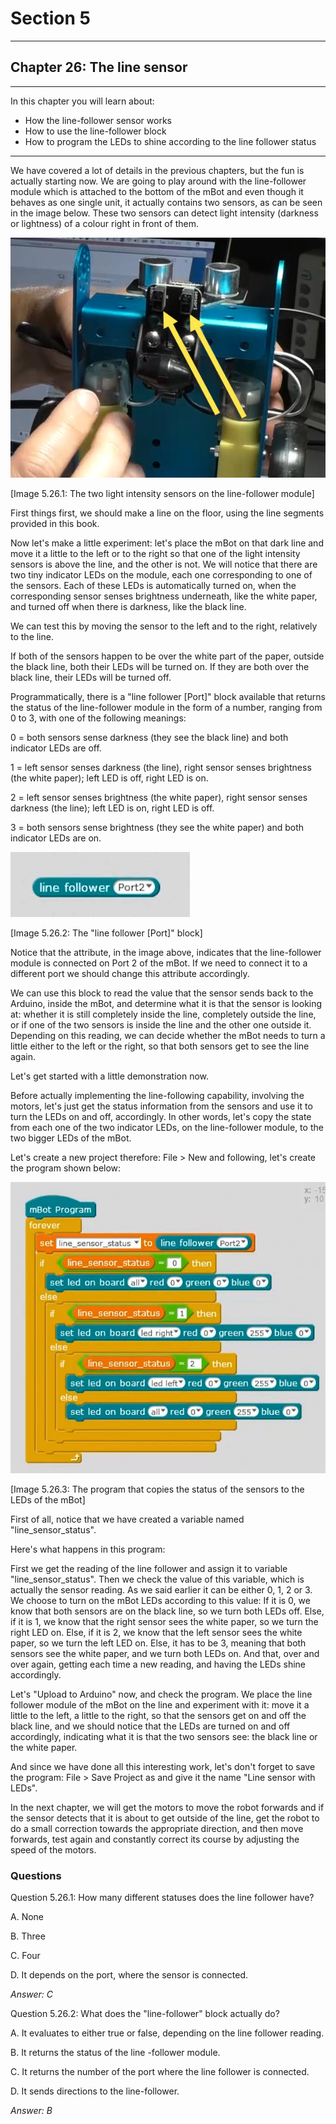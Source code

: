 # Section 5

---

## Chapter 26: The line sensor

---

In this chapter you will learn about:

* How the line-follower sensor works
* How to use the line-follower block
* How to program the LEDs to shine according to the line follower status

---

We have covered a lot of details in the previous chapters, but the fun is actually starting now. We are going to play around with the line-follower module which is attached to the bottom of the mBot and even though it behaves as one single unit, it actually contains two sensors, as can be seen in the image below. These two sensors can detect light intensity \(darkness or lightness\) of a colour right in front of them.

![](/assets/Img.5.26.1.jpg)

\[Image 5.26.1: The two light intensity sensors on the line-follower module\]

First things first, we should make a line on the floor, using the line segments provided in this book.

Now let's make a little experiment: let's place the mBot on that dark line and move it a little to the left or to the right so that one of the light intensity sensors is above the line, and the other is not. We will notice that there are two tiny indicator LEDs on the module, each one corresponding to one of the sensors. Each of these LEDs is automatically turned on, when the corresponding sensor senses brightness underneath, like the white paper, and turned off when there is darkness, like the black line.

We can test this by moving the sensor to the left and to the right, relatively to the line.

If both of the sensors happen to be over the white part of the paper, outside the black line, both their LEDs will be turned on. If they are both over the black line, their LEDs will be turned off.

Programmatically, there is a "line follower \[Port\]" block available that returns the status of the line-follower module in the form of a number, ranging from 0 to 3, with one of the following meanings:

0 = both sensors sense darkness \(they see the black line\) and both indicator LEDs are off.

1 = left sensor senses darkness \(the line\), right sensor senses brightness \(the white paper\); left LED is off, right LED is on.

2 = left sensor senses brightness \(the white paper\), right sensor senses darkness \(the line\); left LED is on, right LED is off.

3 = both sensors sense brightness \(they see the white paper\) and both indicator LEDs are on.

![](/assets/Img.5.26.2.jpg)

\[Image 5.26.2: The "line follower \[Port\]" block\]

Notice that the attribute, in the image above, indicates that the line-follower module is connected on Port 2 of the mBot. If we need to connect it to a different port we should change this attribute accordingly.

We can use this block to read the value that the sensor sends back to the Arduino, inside the mBot, and determine what it is that the sensor is looking at: whether it is still completely inside the line, completely outside the line, or if one of the two sensors is inside the line and the other one outside it. Depending on this reading, we can decide whether the mBot needs to turn a little either to the left or the right, so that both sensors get to see the line again.

Let's get started with a little demonstration now.

Before actually implementing the line-following capability, involving the motors, let's just get the status information from the sensors and use it to turn the LEDs on and off, accordingly. In other words, let's copy the state from each one of the two indicator LEDs, on the line-follower module, to the two bigger LEDs of the mBot.

Let's create a new project therefore: File &gt; New and following, let's create the program shown below:

![](/assets/Img.5.26.3.jpg)

\[Image 5.26.3: The program that copies the status of the sensors to the LEDs of the mBot\]

First of all, notice that we have created a variable named "line\_sensor\_status".

Here's what happens in this program:

First we get the reading of the line follower and assign it to variable "line\_sensor\_status". Then we check the value of this variable, which is actually the sensor reading. As we said earlier it can be either 0, 1, 2 or 3. We choose to turn on the mBot LEDs according to this value: If it is 0, we know that both sensors are on the black line, so we turn both LEDs off. Else, if it is 1, we know that the right sensor sees the white paper, so we turn the right LED on. Else, if it is 2, we know that the left sensor sees the white paper, so we turn the left LED on. Else, it has to be 3, meaning that both sensors see the white paper, and we turn both LEDs on. And that, over and over again, getting each time a new reading, and having the LEDs shine accordingly.

Let's "Upload to Arduino" now, and check the program. We place the line follower module of the mBot on the line and experiment with it: move it a little to the left, a little to the right, so that the sensors get on and off the black line, and we should notice that the LEDs are turned on and off accordingly, indicating what it is that the two sensors see: the black line or the white paper.

And since we have done all this interesting work, let's don't forget to save the program: File &gt; Save Project as and give it the name "Line sensor with LEDs".

In the next chapter, we will get the motors to move the robot forwards and if the sensor detects that it is about to get outside of the line, get the robot to do a small correction towards the appropriate direction, and then move forwards, test again and constantly correct its course by adjusting the speed of the motors.

### Questions

Question 5.26.1: How many different statuses does the line follower have?

A. None

B. Three

C. Four

D. It depends on the port, where the sensor is connected.

_Answer: C_

Question 5.26.2: What does the "line-follower" block actually do?

A. It evaluates to either true or false, depending on the line follower reading.

B. It returns the status of the line -follower module.

C. It returns the number of the port where the line follower is connected.

D. It sends directions to the line-follower.

_Answer: B_

